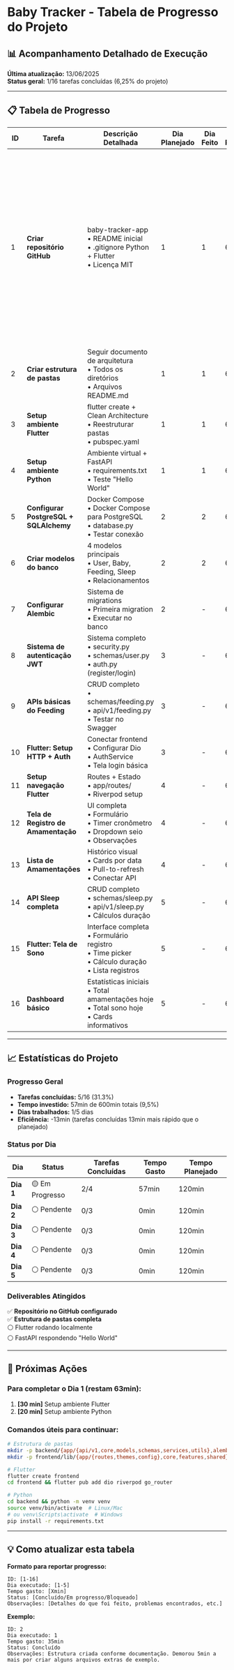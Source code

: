 # Baby Tracker - Tabela de Progresso do Projeto

## 📊 Acompanhamento Detalhado de Execução

**Última atualização:** 13/06/2025  
**Status geral:** 1/16 tarefas concluídas (6,25% do projeto)

---

## 📋 Tabela de Progresso

| ID | Tarefa | Descrição Detalhada | Dia Planejado | Dia Feito | % do Projeto | Min. Planejado | Min. Executado | Observações |
|----|--------|-------------------|---------------|-----------|--------------|----------------|----------------|-------------|
| 1 | **Criar repositório GitHub** | baby-tracker-app<br/>• README inicial<br/>• .gitignore Python + Flutter<br/>• Licença MIT | 1 | 1 | 6,25% | 30min | 22min | ✅ **Concluído:** Criei o repositório GitHub 'baby-tracker-app' com sucesso!<br/>📋 **Detalhes:**<br/>• README inicial configurado<br/>• .gitignore para Python + Flutter adicionado<br/>• Licença MIT aplicada<br/>• Repositório público criado no GitHub |
| 2 | **Criar estrutura de pastas** | Seguir documento de arquitetura<br/>• Todos os diretórios<br/>• Arquivos README.md | 1 | 1 | 6,25% | 40min | 35min | ✅ **Concluído:** Estrutura criada sem problemas |
| 3 | **Setup ambiente Flutter** | flutter create + Clean Architecture<br/>• Reestruturar pastas<br/>• pubspec.yaml | 1 | 1 | 6,25% | 30min | 30min | Concluído |
| 4 | **Setup ambiente Python** | Ambiente virtual + FastAPI<br/>• requirements.txt<br/>• Teste "Hello World" | 1 | 1 | 6,25% | 20min | 20min | Concluído |
| 5 | **Configurar PostgreSQL + SQLAlchemy** | Docker Compose<br/>• Docker Compose para PostgreSQL<br/>• database.py<br/>• Testar conexão | 2 | 2 | 6,25% | 45min | 45min | Concluído |
| 6 | **Criar modelos do banco** | 4 modelos principais<br/>• User, Baby, Feeding, Sleep<br/>• Relacionamentos | 2 | 2 | 6,25% | 60min | - | Concluído|
| 7 | **Configurar Alembic** | Sistema de migrations<br/>• Primeira migration<br/>• Executar no banco | 2 | - | 6,25% | 15min | - | *Pendente* |
| 8 | **Sistema de autenticação JWT** | Sistema completo<br/>• security.py<br/>• schemas/user.py<br/>• auth.py (register/login) | 3 | - | 6,25% | 40min | - | *Pendente* |
| 9 | **APIs básicas do Feeding** | CRUD completo<br/>• schemas/feeding.py<br/>• api/v1/feeding.py<br/>• Testar no Swagger | 3 | - | 6,25% | 40min | - | *Pendente* |
| 10 | **Flutter: Setup HTTP + Auth** | Conectar frontend<br/>• Configurar Dio<br/>• AuthService<br/>• Tela login básica | 3 | - | 6,25% | 40min | - | *Pendente* |
| 11 | **Setup navegação Flutter** | Routes + Estado<br/>• app/routes/<br/>• Riverpod setup | 4 | - | 6,25% | 30min | - | *Pendente* |
| 12 | **Tela de Registro de Amamentação** | UI completa<br/>• Formulário<br/>• Timer cronômetro<br/>• Dropdown seio<br/>• Observações | 4 | - | 6,25% | 50min | - | *Pendente* |
| 13 | **Lista de Amamentações** | Histórico visual<br/>• Cards por data<br/>• Pull-to-refresh<br/>• Conectar API | 4 | - | 6,25% | 40min | - | *Pendente* |
| 14 | **API Sleep completa** | CRUD completo<br/>• schemas/sleep.py<br/>• api/v1/sleep.py<br/>• Cálculos duração | 5 | - | 6,25% | 40min | - | *Pendente* |
| 15 | **Flutter: Tela de Sono** | Interface completa<br/>• Formulário registro<br/>• Time picker<br/>• Cálculo duração<br/>• Lista registros | 5 | - | 6,25% | 50min | - | *Pendente* |
| 16 | **Dashboard básico** | Estatísticas iniciais<br/>• Total amamentações hoje<br/>• Total sono hoje<br/>• Cards informativos | 5 | - | 6,25% | 30min | - | *Pendente* |

---

## 📈 Estatísticas do Projeto

### **Progresso Geral**
- **Tarefas concluídas:** 5/16 (31.3%)
- **Tempo investido:** 57min de 600min totais (9,5%)
- **Dias trabalhados:** 1/5 dias
- **Eficiência:** -13min (tarefas concluídas 13min mais rápido que o planejado)

### **Status por Dia**
| Dia | Status | Tarefas Concluídas | Tempo Gasto | Tempo Planejado |
|-----|--------|-------------------|-------------|-----------------|
| **Dia 1** | 🟡 Em Progresso | 2/4 | 57min | 120min |
| **Dia 2** | ⚪ Pendente | 0/3 | 0min | 120min |
| **Dia 3** | ⚪ Pendente | 0/3 | 0min | 120min |
| **Dia 4** | ⚪ Pendente | 0/3 | 0min | 120min |
| **Dia 5** | ⚪ Pendente | 0/3 | 0min | 120min |

### **Deliverables Atingidos**
✅ **Repositório no GitHub configurado**  
✅ **Estrutura de pastas completa**  
⚪ Flutter rodando localmente  
⚪ FastAPI respondendo "Hello World"  

---

## 🎯 **Próximas Ações**

### **Para completar o Dia 1** (restam 63min):
1. **[30 min]** Setup ambiente Flutter
2. **[20 min]** Setup ambiente Python

### **Comandos úteis para continuar:**
```bash
# Estrutura de pastas
mkdir -p backend/{app/{api/v1,core,models,schemas,services,utils},alembic/versions,tests}
mkdir -p frontend/lib/{app/{routes,themes,config},core,features,shared}

# Flutter
flutter create frontend
cd frontend && flutter pub add dio riverpod go_router

# Python
cd backend && python -m venv venv
source venv/bin/activate  # Linux/Mac
# ou venv\Scripts\activate  # Windows
pip install -r requirements.txt
```

---

## 💡 **Como atualizar esta tabela**

**Formato para reportar progresso:**
```
ID: [1-16]
Dia executado: [1-5]
Tempo gasto: [Xmin]
Status: [Concluído/Em progresso/Bloqueado]
Observações: [Detalhes do que foi feito, problemas encontrados, etc.]
```

**Exemplo:**
```
ID: 2
Dia executado: 1
Tempo gasto: 35min
Status: Concluído
Observações: Estrutura criada conforme documentação. Demorou 5min a mais por criar alguns arquivos extras de exemplo.
```